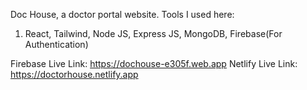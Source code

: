 Doc House, a doctor portal website.
 Tools I used here:
1. React, Tailwind,  Node JS, Express JS, MongoDB, Firebase(For Authentication)

Firebase Live Link: https://dochouse-e305f.web.app
Netlify Live Link: https://doctorhouse.netlify.app
